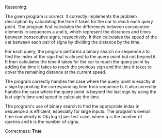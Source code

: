 Reasoning:

The given program is correct. It correctly implements the problem description by calculating the time it takes for the car to reach each query point. The program first calculates the differences between consecutive elements in sequences a and b, which represent the distances and times between consecutive signs, respectively. It then calculates the speed of the car between each pair of signs by dividing the distance by the time.

For each query, the program performs a binary search on sequence a to find the index of the sign that is closest to the query point but not beyond it. It then calculates the time it takes for the car to reach the query point by adding the time it takes to reach the previous sign and the time it takes to cover the remaining distance at the current speed.

The program correctly handles the case where the query point is exactly at a sign by printing the corresponding time from sequence b. It also correctly handles the case where the query point is beyond the last sign by using the last sign's time and speed to calculate the time.

The program's use of binary search to find the appropriate index in sequence a is efficient, especially for large inputs. The program's overall time complexity is O(q log k) per test case, where q is the number of queries and k is the number of signs.

Correctness: **True**